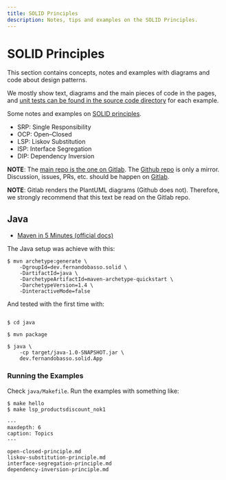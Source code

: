 ```yaml
---
title: SOLID Principles
description: Notes, tips and examples on the SOLID Principles.
---
```


# SOLID Principles

This section contains concepts, notes and examples with diagrams and code about design patterns.

We mostly show text, diagrams and the main pieces of code in the pages, and [unit tests can be found in the source code directory](https://gitlab.com/devhowto/Dev-How-To/-/tree/main/src/design-patterns) for each example.

Some notes and examples on [SOLID principles](https://en.wikipedia.org/wiki/SOLID).

- SRP: Single Responsibility
- OCP: Open–Closed
- LSP: Liskov Substitution
- ISP: Interface Segregation
- DIP: Dependency Inversion

**NOTE**: The [main repo is the one on Gitlab](https://gitlab.com/devhowto/solid-principles). The [Github repo](https://github.com/devhowto/SOLID-principles) is only a mirror. Discussion, issues, PRs, etc. should be happen on [Gitlab](https://gitlab.com/devhowto/solid-principles).

**NOTE**: Gitlab renders the PlantUML diagrams (Github does not). Therefore, we strongly recommend that this text be read on the Gitlab repo.

## Java

* [Maven in 5 Minutes (official docs)](https://maven.apache.org/guides/getting-started/maven-in-five-minutes.html)

The Java setup was achieve with this:

``` 
$ mvn archetype:generate \
    -DgroupId=dev.fernandobasso.solid \
    -DartifactId=java \
    -DarchetypeArtifactId=maven-archetype-quickstart \
    -DarchetypeVersion=1.4 \
    -DinteractiveMode=false
```

And tested with the first time with:

```text

$ cd java

$ mvn package 

$ java \
    -cp target/java-1.0-SNAPSHOT.jar \
    dev.fernandobasso.solid.App
```

### Running the Examples

Check `java/Makefile`. Run the examples with something like:

```text
$ make hello
$ make lsp_productsdiscount_nok1
```

```{toctree}
---
maxdepth: 6
caption: Topics
---

open-closed-principle.md
liskov-substitution-principle.md
interface-segregation-principle.md
dependency-inversion-principle.md
```

